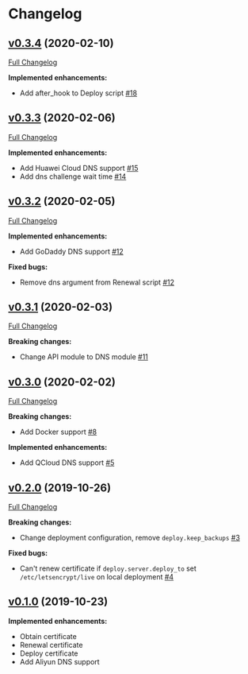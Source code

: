 # Changelog

## [v0.3.4](https://github.com/jinhucheung/letscertbot/tree/v0.3.4) (2020-02-10)

[Full Changelog](https://github.com/jinhucheung/letscertbot/compare/v0.3.3..v0.3.4)

**Implemented enhancements:**

- Add after_hook to Deploy script [\#18](https://github.com/jinhucheung/letscertbot/pull/18)

## [v0.3.3](https://github.com/jinhucheung/letscertbot/tree/v0.3.3) (2020-02-06)

[Full Changelog](https://github.com/jinhucheung/letscertbot/compare/v0.3.2..v0.3.3)

**Implemented enhancements:**

- Add Huawei Cloud DNS support [\#15](https://github.com/jinhucheung/letscertbot/pull/15)
- Add dns challenge wait time [\#14](https://github.com/jinhucheung/letscertbot/pull/14)

## [v0.3.2](https://github.com/jinhucheung/letscertbot/tree/v0.3.2) (2020-02-05)

[Full Changelog](https://github.com/jinhucheung/letscertbot/compare/v0.3.1..v0.3.2)

**Implemented enhancements:**

- Add GoDaddy DNS support [\#12](https://github.com/jinhucheung/letscertbot/pull/12)

**Fixed bugs:**

- Remove dns argument from Renewal script [\#12](https://github.com/jinhucheung/letscertbot/pull/12)

## [v0.3.1](https://github.com/jinhucheung/letscertbot/tree/v0.3.1) (2020-02-03)

[Full Changelog](https://github.com/jinhucheung/letscertbot/compare/v0.3.0..v0.3.1)

**Breaking changes:**

- Change API module to DNS module [\#11](https://github.com/jinhucheung/letscertbot/issues/11)

## [v0.3.0](https://github.com/jinhucheung/letscertbot/tree/v0.3.0) (2020-02-02)

[Full Changelog](https://github.com/jinhucheung/letscertbot/compare/v0.2.0..v0.3.0)

**Breaking changes:**

- Add Docker support [\#8](https://github.com/jinhucheung/letscertbot/pull/8)

**Implemented enhancements:**

- Add QCloud DNS support [\#5](https://github.com/jinhucheung/letscertbot/pull/5)

## [v0.2.0](https://github.com/jinhucheung/letscertbot/tree/v0.2.0) (2019-10-26)

[Full Changelog](https://github.com/jinhucheung/letscertbot/compare/v0.1.0..v0.2.0)

**Breaking changes:**

- Change deployment configuration, remove `deploy.keep_backups` [\#3](https://github.com/jinhucheung/letscertbot/pull/3)

**Fixed bugs:**

- Can't renew certificate if `deploy.server.deploy_to` set `/etc/letsencrypt/live` on local deployment [\#4](https://github.com/jinhucheung/letscertbot/pull/4)

## [v0.1.0](https://github.com/jinhucheung/letscertbot/tree/v0.1.0) (2019-10-23)

**Implemented enhancements:**

- Obtain certificate
- Renewal certificate
- Deploy certificate
- Add Aliyun DNS support